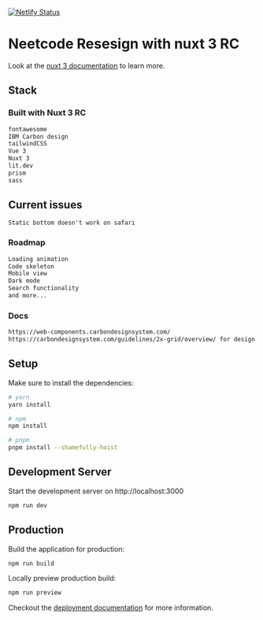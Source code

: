 [![Netlify Status](https://api.netlify.com/api/v1/badges/5eae7b00-576a-4277-8819-353855dfeaf5/deploy-status)](https://app.netlify.com/sites/neetcode/deploys)

# Neetcode Resesign with nuxt 3 RC

Look at the [nuxt 3 documentation](https://v3.nuxtjs.org) to learn more.

## Stack

### Built with Nuxt 3 RC

``` bash
fontawesome
IBM Carbon design
tailwindCSS
Vue 3
Nuxt 3
lit.dev
prism
sass
```

## Current issues

``` base
Static bottom doesn't work on safari
```

### Roadmap

``` bash
Loading animation
Code skeleton
Mobile view
Dark mode
Search functionality
and more...
```

### Docs

``` bash
https://web-components.carbondesignsystem.com/
https://carbondesignsystem.com/guidelines/2x-grid/overview/ for design guidelines
```

## Setup

Make sure to install the dependencies:

```bash
# yarn
yarn install

# npm
npm install

# pnpm
pnpm install --shamefully-hoist
```

## Development Server

Start the development server on http://localhost:3000

```bash
npm run dev
```

## Production

Build the application for production:

```bash
npm run build
```

Locally preview production build:

```bash
npm run preview
```

Checkout the [deployment documentation](https://v3.nuxtjs.org/guide/deploy/presets) for more information.
